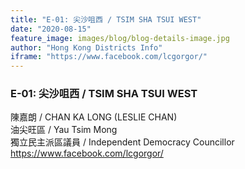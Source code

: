 ```yaml
---
title: "E-01: 尖沙咀西 / TSIM SHA TSUI WEST"
date: "2020-08-15"
feature_image: images/blog/blog-details-image.jpg
author: "Hong Kong Districts Info"
iframe: "https://www.facebook.com/lcgorgor/"
---
```


### E-01: 尖沙咀西 / TSIM SHA TSUI WEST  
陳嘉朗 / CHAN KA LONG
(LESLIE CHAN)  
油尖旺區 / Yau Tsim Mong  
獨立民主派區議員 / Independent Democracy Councillor  
https://www.facebook.com/lcgorgor/
